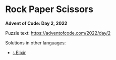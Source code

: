 # Rock Paper Scissors

**Advent of Code: Day 2, 2022**

Puzzle text: <https://adventofcode.com/2022/day/2>

Solutions in other languages:

- [💧 Elixir](../../../elixir/lib/2022/02_rock_paper_scissors)
